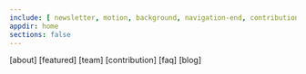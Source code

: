 ```yaml
---
include: [ newsletter, motion, background, navigation-end, contribution, blog, resource, news, menu, testnet, image-slider, github-slider, faq, about ]
appdir: home
sections: false
---
```

[about]
[featured]
[team]
[contribution]
[faq]
[blog]
